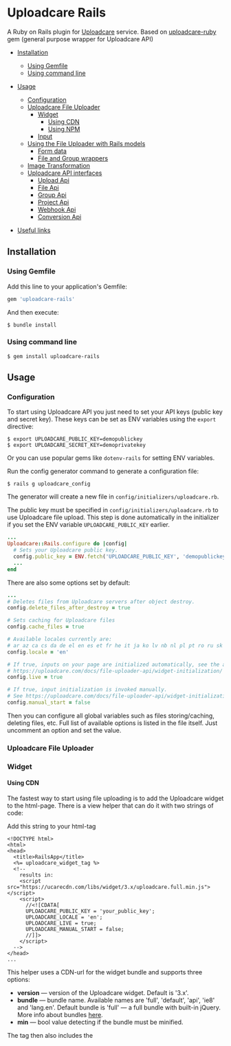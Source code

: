 # Uploadcare Rails

A Ruby on Rails plugin for [Uploadcare](https://uploadcare.com) service.
Based on [uploadcare-ruby](https://github.com/uploadcare/uploadcare-ruby) gem (general purpose wrapper for Uploadcare API)

* [Installation](#installation)
  * [Using Gemfile](#using-gemfile)
  * [Using command line](#using-command-line)

* [Usage](#usage)
  * [Configuration](#configuration)
  * [Uploadcare File Uploader](#uploadcare-file-uploader)
    * [Widget](#widget)
      * [Using CDN](#using-cdn)
      * [Using NPM](#using-npm)
    * [Input](#input)
  * [Using the File Uploader with Rails models](#using-the-file-uploader-with-rails-models)
    * [Form data](#form-data)
    * [File and Group wrappers](#file-and-group-wrappers)
  * [Image Transformation](#image-transformation)
  * [Uploadcare API interfaces](#uploadcare-api-interfaces)
    * [Upload Api](#upload-api)
    * [File Api](#file-api)
    * [Group Api](#group-api)
    * [Project Api](#project-api)
    * [Webhook Api](#webhook-api)
    * [Conversion Api](#conversion-api)
* [Useful links](#useful-links)

## Installation

### Using Gemfile

Add this line to your application's Gemfile:

```ruby
gem 'uploadcare-rails'
```

And then execute:

```console
$ bundle install
```

### Using command line

```console
$ gem install uploadcare-rails
```

## Usage

### Configuration

To start using Uploadcare API you just need to set your API keys (public key and secret key).
These keys can be set as ENV variables using the `export` directive:

```console
$ export UPLOADCARE_PUBLIC_KEY=demopublickey
$ export UPLOADCARE_SECRET_KEY=demoprivatekey
```
Or you can use popular gems like `dotenv-rails` for setting ENV variables.

Run the config generator command to generate a configuration file:

```console
$ rails g uploadcare_config
```

The generator will create a new file in `config/initializers/uploadcare.rb`.

The public key must be specified in `config/initializers/uploadcare.rb` to use Uploadcare file upload.
This step is done automatically in the initializer if you set the ENV variable `UPLOADCARE_PUBLIC_KEY` earlier.

```ruby
...
Uploadcare::Rails.configure do |config|
  # Sets your Uploadcare public key.
  config.public_key = ENV.fetch('UPLOADCARE_PUBLIC_KEY', 'demopublickey')
  ...
end
```

There are also some options set by default:

```ruby
...
# Deletes files from Uploadcare servers after object destroy.
config.delete_files_after_destroy = true

# Sets caching for Uploadcare files
config.cache_files = true

# Available locales currently are:
# ar az ca cs da de el en es et fr he it ja ko lv nb nl pl pt ro ru sk sr sv tr uk vi zhTW zh
config.locale = 'en'

# If true, inputs on your page are initialized automatically, see the article for details -
# https://uploadcare.com/docs/file-uploader-api/widget-initialization/
config.live = true

# If true, input initialization is invoked manually.
# See https://uploadcare.com/docs/file-uploader-api/widget-initialization/).
config.manual_start = false
```

Then you can configure all global variables such as files storing/caching, deleting files, etc.
Full list of available options is listed in the file itself. Just uncomment an option and set the value.


### Uploadcare File Uploader

### Widget

#### Using CDN

The fastest way to start using file uploading is to add the Uploadcare widget to the html-page.
There is a view helper that can do it with two strings of code:

Add this string to your <head> html-tag

```erb
<!DOCTYPE html>
<html>
<head>
  <title>RailsApp</title>
  <%= uploadcare_widget_tag %>
  <!--
    results in:
    <script src="https://ucarecdn.com/libs/widget/3.x/uploadcare.full.min.js"></script>
    <script>
      //<![CDATA[
      UPLOADCARE_PUBLIC_KEY = 'your_public_key';
      UPLOADCARE_LOCALE = 'en';
      UPLOADCARE_LIVE = true;
      UPLOADCARE_MANUAL_START = false;
      //]]>
    </script>
  -->
</head>
...
```
This helper uses a CDN-url for the widget bundle and supports three options:

- **version** — version of the Uploadcare widget. Default is '3.x'.
- **bundle** — bundle name. Available names are 'full', 'default', 'api', 'ie8' and 'lang.en'.
               Default bundle is 'full' — a full bundle with built-in jQuery.
               More info about bundles [here](https://uploadcare.com/docs/uploads/file-uploader/#bundles).
- **min** — bool value detecting if the bundle must be minified.

The <head> tag then also includes the <script> with widget global settings set in `config/initializers/uploadcare.rb`. You can override them later in an individual widget.


#### Using asset pipeline.

Download and append widget manually to your asset pipeline. You may download (e.g. https://ucarecdn.com/libs/widget/3.x/uploadcare.full.min.js) and serve the widget yourself along with your other assets.

#### Using NPM

Installing via NPM instructions can be found [here](https://uploadcare.com/docs/uploads/file-uploader/#npm).

### Input

When the widget is on a html-page, you want to add an input to your view that will be used by the File Uploader:

```erb
...
<%= uploadcare_uploader_field :object, :attribute %>
<!--
  results in:
  <input role="uploadcare-uploader" type="hidden" name="object[attribute]" id="object_attribute">
-->
...
```

- **object** — object name;
- **attribute** — object attribute name.

### Using the File Uploader with Rails models

View helpers are good to be used for Rails models.
First, you need to mount uploadcare file or group to the model attribute.
For example you have a database table like this and model `Post`:
```
# DB table 'posts'
---------------------
title       | String
---------------------
picture     | String
---------------------
attachments | String
---------------------
```

### Form data

#### Uploadcare File

```ruby
# app/models/post.rb
class Post < ApplicationRecord
  mount_uploadcare_file :picture
end
```

```erb
<!-- app/views/posts/new.html.erb -->
<h1> NEW POST </h1>

<%= form_tag('/posts', method: :post) do %>
  <%= uploadcare_uploader_field :post, :picture %>
  <!--
    results in:
    <input role="uploadcare-uploader" multiple="false" type="hidden" name="post[picture]" id="post_picture">
  -->
  <div>
    <%= submit_tag 'Save' %>
  </div>
<% end %>
```

#### Uploadcare File Group

```ruby
# app/models/post.rb
class Post < ApplicationRecord
  mount_uploadcare_file_group :attachments
end
```

```erb
<!-- app/views/posts/new.html.erb -->
<h1> NEW POST </h1>

<%= form_tag('/posts', method: :post) do %>
  <%= uploadcare_uploader_field :post, :attachments %>
  <!--
    results in:
    <input role="uploadcare-uploader" multiple="true" type="hidden" name="post[attachments]" id="post_attachments">
  -->
  <div>
    <%= submit_tag 'Save' %>
  </div>
<% end %>
```

The input will have a `value` property set to CDN-urls when you will select files to upload in the widget.

```erb
<input role="uploadcare-uploader" type="hidden" name="post[picture]" id="post_picture" value="https://ucarecdn.com/8355c2c5-f108-4d74-963d-703d48020f83/">
```

So, you get CDN-urls as a value of the attribute in the controller on form submit.
The value will be available in the controller by `params[:post][:picture]`.

The helper is detecting the value of the `multiple` property based on the mount type in your model.

```
  NOTE: you can not mount File and File Group to the same object attribute. MountError will be raised in that case.
```

### File and Group wrappers

When you mount either Uploadcare File or Group to an attribute, this attribute is getting wrapped with
a Uploadcare object. This feature adds some usefull methods to the attribute.

#### Uploadcare File

Say, you have such model in your Rails app:

```ruby
# app/models/post.rb
class Post < ApplicationRecord
  mount_uploadcare_file :picture
end
```

And then you create a new Post object specifying a CDN-url for your prevously uploaded Uploadcare file:

```console
$ post = Post.create(picture: 'https://ucarecdn.com/2d33999d-c74a-4ff9-99ea-abc23496b052/')
```

Now the `post.picture` is an Uploadcare::Rails::File. Following methods are supported:

```console
# Store the file on an Uploadcare server permanently:
$ post.picture.store
#   => {
#         "cdn_url"=>"https://ucarecdn.com/2d33999d-c74a-4ff9-99ea-abc23496b052/",
#          ...other group data...
#      }
#   
# Delete the file from an Uploadcare server permanently:
$ post.picture.delete
#   => {
#         "datetime_removed"=>"2021-07-30T09:19:30.797174Z",
#          ...other group data...
#      }
#
# Get CDN-url of an object attribute:
$ post.picture.to_s
#   => "https://ucarecdn.com/2d33999d-c74a-4ff9-99ea-abc23496b052/"
#
# Load object (send a GET request to the server to get all the file's data)
# This data will be cached if the cache_files option is set to true
# Default data (without asking an Uploadcare server) for each file contains cdn_url and uuid only:
$ post.picture.load
#   => {
#         "cdn_url"=>"https://ucarecdn.com/2d33999d-c74a-4ff9-99ea-abc23496b052/",
#          ...other file data...
#      }
#
# Check if an attribute loaded from the server.
# Will return false unless the :load or the :store methods are called:
$ post.picture.loaded?
#   => true
#
# More about image transformations below.
# Transform a CDN-url to get a new transformed image's source. Works for images only:
$ post.picture.transform_url(quality: 'better')
#   => "https://ucarecdn.com/2d33999d-c74a-4ff9-99ea-abc23496b052/-/quality/better/"
```

#### Uploadcare File Group

Groups work similar to the File but have some differences though.

```ruby
# app/models/post.rb
class Post < ApplicationRecord
  mount_uploadcare_file_group :attachments
end
```

Creating a new `post` with the Group mounted:

```console
$ post = Post.create(attachments: 'https://ucarecdn.com/dbc4e868-b7a6-43ff-a35f-2ebef935dc1b~1/')
```

Now the `post.attachments` is an Uploadcare::Rails::Group. Following methods are supported:

```console
# Store the file group on an Uploadcare server permanently:
$ post.attachments.store
#   => {
#         "cdn_url"=>"https://ucarecdn.com/dbc4e868-b7a6-43ff-a35f-2ebef935dc1b~1/",
#          ...other group data...
#         "files"=> [{
#            "datetime_stored"=>"2021-07-29T08:31:45.668354Z",
#            ...other file data...
#         }]
#      }
#   
# Delete the file group from an Uploadcare server permanently:
$ post.attachments.delete
#   => {
#         "datetime_removed"=>"2021-07-30T09:19:30.797174Z",
#          ...other group data...
#      }
#
# Get CDN-url of an object attribute:
$ post.attachments.to_s
#   => "https://ucarecdn.com/dbc4e868-b7a6-43ff-a35f-2ebef935dc1b~1/"
#
# Load object — works the same way as for the File:
$ post.attachments.load
#   => {
#         "cdn_url"=>"https://ucarecdn.com/dbc4e868-b7a6-43ff-a35f-2ebef935dc1b~1/",
#          ...other group data...
#         "files"=> [{
#            "datetime_stored"=>"2021-07-29T08:31:45.668354Z",
#            ...other file data...
#         }]
#      }
#
# Check if an attribute loaded from the server:
$ post.attachments.loaded?
#   => true
#
# As we don't want to show (on the html-page) a file group itself,
# we can get CDN-urls for file that the group contains. No loading group or files needed.
# This works for images only:
$ post.attachments.transform_file_urls(quality: 'better')
#   => ["https://ucarecdn.com/dbc4e868-b7a6-43ff-a35f-2ebef935dc1b~1/nth/0/-/quality/better/"]
#
# If you want to get non-transformed file urls, use:
$ post.attachments.file_urls
#   => ["https://ucarecdn.com/dbc4e868-b7a6-43ff-a35f-2ebef935dc1b~1/nth/0/"]
```


### Image Transformation

Uploadcare provides a way to transform images stored on Uploadcare services specifying a list of operations.
If an operation has just one option, you can specify it like key-value:

```console
$ post.picture.transform_url(quality: 'better')
#   => "https://ucarecdn.com/ebbb9929-eb92-4f52-a212-eecfdb19d27d/-/quality/better/"
```

and if an operation supports several options - just set them as a Hash:

```console
$ post.picture.transform_url(crop: { dimensions: '300x500', coords: '50, 50', alignment: 'center' })
#   => "https://ucarecdn.com/ebbb9929-eb92-4f52-a212-eecfdb19d27d/-/crop/300x500/50,50/center/"
```

Full list of operations and valid values can be found [here](https://uploadcare.com/docs/transformations/image/).

### Uploadcare API interfaces

Uploadcare provides [APIs](https://uploadcare.com/docs/start/api/) to manage files, group, projects, webhooks, video and documents conversion and file uploads. The gem has unified interfaces to use Uploadcare APIs in RailsApp.

### Upload API

[Upload Api](https://uploadcare.com/api-refs/upload-api/) provides methods to upload files in many ways.

#### Upload a single file

```console
# Load a file
$ file = File.open('kitten.png')
#   => #<File:kitten.png>
# Upload file to Uploadcare
$ uploadcare_file = Uploadcare::UploadApi.upload_file(file)
#   => {
#         "uuid"=>"2d33999d-c74a-4ff9-99ea-abc23496b053",
#          ...other file data...
#      }
```

This method supports single file uploading and uploading files from an URL (depending on the type of first argument - can be either String (i.e. URL) or File).

```console
# Upload file from URL
$ url = 'https://ucarecdn.com/80b807be-faad-4f01-bbbe-0bbde172b9de/1secVIDEO.mp4'
$ uploadcare_file = Uploadcare::UploadApi.upload_file(url)
#   => [
#        {
#          "size"=>22108,
#          "uuid"=>"b5ed5e1d-a939-4fe4-bfb2-31d3867bb6s6",
#          "original_filename"=>"1 sec VIDEO.mp4",
#          "is_image"=>false,
#          "image_info"=>nil,
#          "is_ready"=>true,
#          "mime_type"=>"video/mp4"
#        }
#      ]
```


#### Upload several files

```console
# Load a file
$ file = File.open('kitten.png')
#   => #<File:kitten.png>
# Upload several files to Uploadcare
$ uploadcare_file = Uploadcare::UploadApi.upload_files([file])
#   => [
#        {
#          "uuid"=>"2dfc94e6-e74e-4014-9ff5-a71b8928f4fa",
#          "original_filename"=>:"kitten.png"
#        }
#      ]
```


### File API

FileApi provides an interface to manage single files, stored on Uploadcare Servers.

#### Get files

```console
# Valid options:
# removed: [true|false]
# stored: [true|false]
# limit: (1..1000)
# ordering: ["datetime_uploaded"|"-datetime_uploaded"|"size"|"-size"]
# from: A starting point for filtering files. The value depends on your ordering parameter value.
$ Uploadcare::FileApi.get_files(ordering: 'datetime_uploaded', limit: 10)
#   => {
#        "next"=>nil,
#        "previous"=>nil,
#        "total"=>2,
#        "per_page"=>10,
#        "results"=> [
#          {
#            "datetime_removed"=>nil,
#            ... file data ...
#          }
#        ]
#      }
```


#### Get a file by UUID

```console
$ Uploadcare::FileApi.get_file('7b2b35b4-125b-4c1e-9305-12e8da8916eb')
#   => {
#         "cdn_url"=>"https://ucarecdn.com/7b2b35b4-125b-4c1e-9305-12e8da8916eb/",
#          ...other file data...
#      }
```


#### Copy a file by UUID

```console
# Valid options:
# stored: [true|false]
$ Uploadcare::FileApi.copy_file('2d33999d-c74a-4ff9-99ea-abc23496b052', store: false)
#   => {
#         "uuid"=>"f486132c-2fa5-454e-9e70-93c5e01a7e04",
#          ...other file data...
#      }
```


#### Store a file by UUID

```console
$ Uploadcare::FileApi.store_file('2d33999d-c74a-4ff9-99ea-abc23496b052')
#   => {
#         "uuid"=>"2d33999d-c74a-4ff9-99ea-abc23496b052",
#          ...other file data...
#      }
```


#### Store several files by UUIDs

```console
$ Uploadcare::FileApi.store_files(['f486132c-2fa5-454e-9e70-93c5e01a7e04'])
#   => {
#        "result" => [
#          {
#            "uuid"=>"f486132c-2fa5-454e-9e70-93c5e01a7e04",
#            ...other file data...
#          }
#        ]
#      }
```


#### Delete a file by UUID

```console
$ Uploadcare::FileApi.delete_file('2d33999d-c74a-4ff9-99ea-abc23496b052')
#   => {
#         "uuid"=>"2d33999d-c74a-4ff9-99ea-abc23496b052",
#          ...other file data...
#      }
```


#### Delete several files by UUIDs

```console
$ Uploadcare::FileApi.delete_files(['f486132c-2fa5-454e-9e70-93c5e01a7e04'])
#   => {
#        "result" => [
#          {
#            "uuid"=>"f486132c-2fa5-454e-9e70-93c5e01a7e04",
#            ...other file data...
#          }
#        ]
#      }
```


### Group API

GroupApi provides an interface to manage file groups stored on Uploadcare Servers.

#### Get file groups

```console
# Valid options:
# limit: (1..1000)
# ordering: ["datetime_created"|"-datetime_created"]
# from: A starting point for filtering group lists. MUST be a datetime value with T used as a separator.
#   example: '2015-01-02T10:00:00'
$ Uploadcare::GroupApi.get_groups(ordering: 'datetime_uploaded', limit: 10)
#   => {
#        "next"=>"next"=>"https://api.uploadcare.com/groups/?ordering=datetime_uploaded&limit=10&from=2021-07-16T11%3A12%3A12.236280%2B00%3A00&offset=0",
#        "previous"=>nil,
#        "total"=>82,
#        "per_page"=>10,
#        "results"=> [
#          {
#            "id"=>"d476f4c9-44a9-4670-88a5-c3cf5a26b6c2~20",
#            "datetime_created"=>"2021-07-16T11:03:01.182239Z",
#            "datetime_stored"=>nil,
#            "files_count"=>20,
#            "cdn_url"=>"https://ucarecdn.com/d476f4c9-44a9-4670-88a5-c3cf5d16b6c2~20/",
#            "url"=>"https://api.uploadcare.com/groups/d476f4c9-44a9-4670-83a5-c3cf5d26b6c2~20/"
#          },
#          ... other groups data ...
#        ]
#      }
```


#### Get a single file group by a group ID

```console
$ Uploadcare::GroupApi.get_group('d476f4c9-44a9-4670-88a5-c3cf5d26a6c2~20')
#   => {
#         "cdn_url"=>"https://ucarecdn.com/d476f4c9-44a9-4670-88a5-c3cf5d26a6c2~20/",
#          ...other group data...
#         "files"=> [{
#            "datetime_stored"=>"2021-07-29T08:31:45.668354Z",
#            ...other file data...
#         }]
#      }
```


#### Store files of a group by a group ID

```console
$ Uploadcare::GroupApi.store_group('d476f4c9-44a9-4670-88a5-c3cf5d26a6c2~20')
#   => {
#         "cdn_url"=>"https://ucarecdn.com/d476f4c9-44a9-4670-88a5-c3cf5d26a6c2~20/",
#          ...other group data...
#         "files"=> [{
#            "datetime_stored"=>"2021-07-29T08:31:45.668354Z",
#            ...other file data...
#         }]
#      }
```


#### Create a new group by file's uuids.

It is possible to specify transformed URLs with UUIDs of files OR just UUIDs.

```
  NOTE: Be sure to add a trailing slash '/' to the URL in case of specifying transformed URLs.
```

```console
$ Uploadcare::GroupApi.create_group(['e08dec9e-7e25-49c5-810e-4c360d86bbae/-/resize/300x500/'])
#   => {
#         "cdn_url"=>"https://ucarecdn.com/d476f4c9-44a9-4670-88a5-c3cf5d26a6c2~1/",
#          ...other group data...
#         "files"=> [{
#            "datetime_stored"=>"2021-07-29T08:31:45.668354Z",
#            ...other file data...
#         }]
#      }
```


### Project API

ProjectApi interface provides just one method - to get a configuration of your Uploadcare project.

```console
$ Uploadcare::ProjectApi.get_project
#   => {
#        "collaborators"=>[],
#        "name"=>"New project",
#        "pub_key"=>"demopublickey",
#        "autostore_enabled"=>true
#      }
```


### Webhook API

WebhookApi allows to manage Uploadcare webhooks.

#### Get all webhooks

This method returns a non-paginated list of webhooks set in your project

```console
$ Uploadcare::WebhookApi.get_webhooks
#   => [{
#        "id"=>815677,
#        "created"=>"2021-08-02T05:02:14.588794Z",
#        "updated"=>"2021-08-02T05:02:14.588814Z",
#        "event"=>"file.uploaded",
#        "target_url"=>"https://example.com",
#        "project"=>123682,
#        "is_active"=>true
#      }]
```


#### Create a new webhook

This method requires an URL that is triggered by an event, for example, a file upload. A target URL MUST be unique for each project — event type combination.

```console
# Valid options:
# event: ['file.uploaded']
# is_active: [true|false]
$ Uploadcare::WebhookApi.create_webhook('https://example.com', event: 'file.uploaded', is_active: true)
#   => {
#        "id"=>815671,
#        "created"=>"2021-08-02T05:02:14.588794Z",
#        "updated"=>"2021-08-02T05:02:14.588814Z",
#        "event"=>"file.uploaded",
#        "target_url"=>"https://example.com",
#        "project"=>123682,
#        "is_active"=>true
#      }
```


#### Update an existing webhook by ID

Updating a webhook is available if webhook ID is known. The ID is returned in a response on creating or listing webhooks.

```console
# Valid options:
# event: Presently, we only support the 'file.uploaded' event
# is_active: [true|false]
$ Uploadcare::WebhookApi.update_webhook('webhook_id', target_url: 'https://example1.com', event: 'file.uploaded', is_active: false)
#   => {
#        "id"=>815671,
#        "created"=>"2021-08-02T05:02:14.588794Z",
#        "updated"=>"2021-08-02T05:02:14.588814Z",
#        "event"=>"file.uploaded",
#        "target_url"=>"https://example1.com",
#        "project"=>123682,
#        "is_active"=>false
#      }
```


#### Delete an existing webhook by a target_url

```console
$ Uploadcare::WebhookApi.delete_webhook('https://example1.com')
#   => Success(nil)
```

### Conversion API

ConversionApi provides methods to manage video and documents conversion.

#### Convert a document

This method requires an UUID of a previously uploaded to Uploadcare file and target format.
If using an image format, you can also specify a page number that must be converted for a document containing pages.
More info about document conversion can be found [here](https://uploadcare.com/docs/transformations/document-conversion/).

```console
$ Uploadcare::ConversionApi.convert_document(
$   { uuid: '466740dd-cfad-4de4-9218-1ddc0edf7aa6', format: 'png', page: 1 },
$   store: false
$ )
#   => Success({
#        :result=>[{
#          :original_source=>"466740dd-cfad-4de4-9218-1ddc0edf7aa6/document/-/format/png/-/page/1/",
#          :token=>21316034,
#          :uuid=>"db6e52b8-cc03-4174-a07a-012be43b144e"
#        }],
#        :problems=>{}
#     })
```


#### Get a document conversion job status

This method requires a token obtained in a response to the [convert_document](#convert-a-document) method.

```console
$ Uploadcare::ConversionApi.get_document_conversion_status(21316034)
#   => Success({
#        :result=>{
#          :uuid=>"db6e52b8-cc03-4174-a07a-012be43b144e"
#        },
#        :error=>nil,
#        :status=>"finished"
#     })
```


#### Convert a video

Such as the document conversion method, this method requires an UUID of a previously uploaded to Uploadcare file.
Also you have several options to control the way a video will be converted. All of them are optional.
Description of valid options and other info about video conversion can be found [here](https://uploadcare.com/docs/transformations/video-encoding/#video-encoding).

```console
$ Uploadcare::ConversionApi.convert_video(
$   {
$     uuid: '466740dd-cfad-4de4-9218-1ddc0edf7aa6',
$     format: 'ogg',
$     quality: 'best',
$     cut: { start_time: '0:0:0.0', length: '0:0:1.0' },
$     thumbs: { N: 2, number: 1 }
$   },
$   store: false
$ )
#   => Success({
#        :result=>[{
#          :original_source=>"80b807be-faad-4f01-bbbe-0bbde172b9de/video/-/size/600x400/change_ratio/-/quality/best/-/format/ogg/-/cut/0:0:0.0/0:0:1.0/-/thumbs~2/1/",
#          :token=>916090555,
#          :uuid=>"df597ef4-59e7-47ef-af5d-365d8409934c~2",
#          :thumbnails_group_uuid=>"df597ef4-59e7-47ef-af5d-365d8409934c~2"
#        }],
#        :problems=>{}
#     })
```


#### Get a video conversion job status

This method requires a token obtained in a response to the [convert_video](#convert-a-video) method.

```console
$ Uploadcare::ConversionApi.get_video_conversion_status(916090555)
#   => Success({
#        :result=>{
#          :uuid=>"f0a3e66e-cd22-4397-ba0a-8a8becc925f9",
#          :thumbnails_group_uuid=>"df597ef4-59e7-47ef-af5d-365d8409934c~2"
#        },
#        :error=>nil,
#        :status=>"finished"
#     })
```

## Useful links
* [Uploadcare documentation](https://uploadcare.com/docs/?utm_source=github&utm_medium=referral&utm_campaign=uploadcare-rails)  
* [Upload API reference](https://uploadcare.com/api-refs/upload-api/?utm_source=github&utm_medium=referral&utm_campaign=uploadcare-rails)  
* [REST API reference](https://uploadcare.com/api-refs/rest-api/?utm_source=github&utm_medium=referral&utm_campaign=uploadcare-rails)  
* [Changelog](./CHANGELOG.md)  
* [Contributing guide](https://github.com/uploadcare/.github/blob/master/CONTRIBUTING.md)  
* [Security policy](https://github.com/uploadcare/uploadcare-rails/security/policy)  
* [Support](https://github.com/uploadcare/.github/blob/master/SUPPORT.md)  
